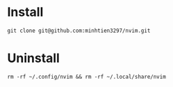 # Install

```
git clone git@github.com:minhtien3297/nvim.git 
```

# Uninstall
```
rm -rf ~/.config/nvim && rm -rf ~/.local/share/nvim 
```
